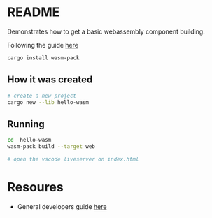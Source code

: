 # README
Demonstrates how to get a basic webassembly component building.

Following the guide [here](https://developer.mozilla.org/en-US/docs/WebAssembly/Rust_to_wasm)

```sh
cargo install wasm-pack
```

## How it was created 
```sh
# create a new project
cargo new --lib hello-wasm          
```

## Running
```sh
cd  hello-wasm
wasm-pack build --target web

# open the vscode liveserver on index.html
```

# Resoures
* General developers guide [here](https://webassembly.org/getting-started/developers-guide/)


